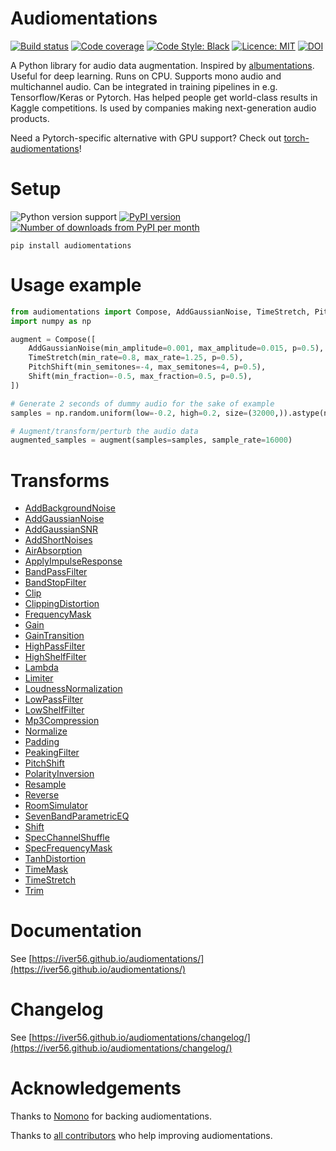 # Audiomentations

[![Build status](https://img.shields.io/circleci/project/github/iver56/audiomentations/master.svg)](https://circleci.com/gh/iver56/audiomentations)
[![Code coverage](https://img.shields.io/codecov/c/github/iver56/audiomentations/master.svg)](https://codecov.io/gh/iver56/audiomentations)
[![Code Style: Black](https://img.shields.io/badge/code%20style-black-black.svg)](https://github.com/ambv/black)
[![Licence: MIT](https://img.shields.io/pypi/l/audiomentations)](https://github.com/iver56/audiomentations/blob/master/LICENSE)
[![DOI](https://zenodo.org/badge/DOI/10.5281/zenodo.7074562.svg)](https://doi.org/10.5281/zenodo.7074562)

A Python library for audio data augmentation. Inspired by
[albumentations](https://github.com/albu/albumentations). Useful for deep learning. Runs on
CPU. Supports mono audio and multichannel audio. Can be
integrated in training pipelines in e.g. Tensorflow/Keras or Pytorch. Has helped people get
world-class results in Kaggle competitions. Is used by companies making next-generation audio
products.

Need a Pytorch-specific alternative with GPU support? Check out [torch-audiomentations](https://github.com/asteroid-team/torch-audiomentations)!

# Setup

![Python version support](https://img.shields.io/pypi/pyversions/audiomentations)
[![PyPI version](https://img.shields.io/pypi/v/audiomentations.svg?style=flat)](https://pypi.org/project/audiomentations/)
[![Number of downloads from PyPI per month](https://img.shields.io/pypi/dm/audiomentations.svg?style=flat)](https://pypi.org/project/audiomentations/)

`pip install audiomentations`

# Usage example

```python
from audiomentations import Compose, AddGaussianNoise, TimeStretch, PitchShift, Shift
import numpy as np

augment = Compose([
    AddGaussianNoise(min_amplitude=0.001, max_amplitude=0.015, p=0.5),
    TimeStretch(min_rate=0.8, max_rate=1.25, p=0.5),
    PitchShift(min_semitones=-4, max_semitones=4, p=0.5),
    Shift(min_fraction=-0.5, max_fraction=0.5, p=0.5),
])

# Generate 2 seconds of dummy audio for the sake of example
samples = np.random.uniform(low=-0.2, high=0.2, size=(32000,)).astype(np.float32)

# Augment/transform/perturb the audio data
augmented_samples = augment(samples=samples, sample_rate=16000)
```

# Transforms

* [AddBackgroundNoise](https://iver56.github.io/audiomentations/waveform_transforms/add_background_noise/)
* [AddGaussianNoise](https://iver56.github.io/audiomentations/waveform_transforms/add_gaussian_noise/)
* [AddGaussianSNR](https://iver56.github.io/audiomentations/waveform_transforms/add_gaussian_snr/)
* [AddShortNoises](https://iver56.github.io/audiomentations/waveform_transforms/add_short_noises/)
* [AirAbsorption](https://iver56.github.io/audiomentations/waveform_transforms/air_absorption/)
* [ApplyImpulseResponse](https://iver56.github.io/audiomentations/waveform_transforms/apply_impulse_response/)
* [BandPassFilter](https://iver56.github.io/audiomentations/waveform_transforms/band_pass_filter/)
* [BandStopFilter](https://iver56.github.io/audiomentations/waveform_transforms/band_stop_filter/)
* [Clip](https://iver56.github.io/audiomentations/waveform_transforms/clip/)
* [ClippingDistortion](https://iver56.github.io/audiomentations/waveform_transforms/clipping_distortion/)
* [FrequencyMask](https://iver56.github.io/audiomentations/waveform_transforms/frequency_mask/)
* [Gain](https://iver56.github.io/audiomentations/waveform_transforms/gain/)
* [GainTransition](https://iver56.github.io/audiomentations/waveform_transforms/gain_transition/)
* [HighPassFilter](https://iver56.github.io/audiomentations/waveform_transforms/high_pass_filter/)
* [HighShelfFilter](https://iver56.github.io/audiomentations/waveform_transforms/high_shelf_filter/)
* [Lambda](https://iver56.github.io/audiomentations/waveform_transforms/lambda/)
* [Limiter](https://iver56.github.io/audiomentations/waveform_transforms/limiter/)
* [LoudnessNormalization](https://iver56.github.io/audiomentations/waveform_transforms/loudness_normalization/)
* [LowPassFilter](https://iver56.github.io/audiomentations/waveform_transforms/low_pass_filter/)
* [LowShelfFilter](https://iver56.github.io/audiomentations/waveform_transforms/low_shelf_filter/)
* [Mp3Compression](https://iver56.github.io/audiomentations/waveform_transforms/mp3_compression/)
* [Normalize](https://iver56.github.io/audiomentations/waveform_transforms/normalize/)
* [Padding](https://iver56.github.io/audiomentations/waveform_transforms/padding/)
* [PeakingFilter](https://iver56.github.io/audiomentations/waveform_transforms/peaking_filter/)
* [PitchShift](https://iver56.github.io/audiomentations/waveform_transforms/pitch_shift/)
* [PolarityInversion](https://iver56.github.io/audiomentations/waveform_transforms/polarity_inversion/)
* [Resample](https://iver56.github.io/audiomentations/waveform_transforms/resample/)
* [Reverse](https://iver56.github.io/audiomentations/waveform_transforms/reverse/)
* [RoomSimulator](https://iver56.github.io/audiomentations/waveform_transforms/room_simulator/)
* [SevenBandParametricEQ](https://iver56.github.io/audiomentations/waveform_transforms/seven_band_parametric_eq/)
* [Shift](https://iver56.github.io/audiomentations/waveform_transforms/shift/)
* [SpecChannelShuffle](https://iver56.github.io/audiomentations/spectrogram_transforms/)
* [SpecFrequencyMask](https://iver56.github.io/audiomentations/spectrogram_transforms/)
* [TanhDistortion](https://iver56.github.io/audiomentations/waveform_transforms/tanh_distortion/)
* [TimeMask](https://iver56.github.io/audiomentations/waveform_transforms/time_mask/)
* [TimeStretch](https://iver56.github.io/audiomentations/waveform_transforms/time_stretch/)
* [Trim](https://iver56.github.io/audiomentations/waveform_transforms/trim/)

# Documentation

See [https://iver56.github.io/audiomentations/](https://iver56.github.io/audiomentations/)

# Changelog

See [https://iver56.github.io/audiomentations/changelog/](https://iver56.github.io/audiomentations/changelog/)

# Acknowledgements

Thanks to [Nomono](https://nomono.co/) for backing audiomentations.

Thanks to [all contributors](https://github.com/iver56/audiomentations/graphs/contributors) who help improving audiomentations.
